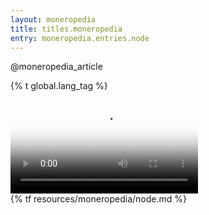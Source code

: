 ```yaml
---
layout: moneropedia
title: titles.moneropedia
entry: moneropedia.entries.node
---
```


@moneropedia_article

{% t global.lang_tag %}
<div class="box-video">
  <video controls poster="/img/monero-nodes-video-poster.png" preload="metadata" aria-label="Node explainer video">
    <source src="/media/Monero_Nodes_VOSTO_EMISIO.webm">
  </video>
</div>
{% tf resources/moneropedia/node.md %}

